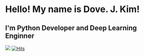 # **Hello! My name is Dove. J. Kim!**
## **I'm Python Developer and Deep Learning Enginner**
![](https://img.shields.io/github/followers/EvoDmiK?style=social)
[![Hits](https://hits.seeyoufarm.com/api/count/incr/badge.svg?url=https%3A%2F%2Fgithub.com%2FEvoDmiK&count_bg=%2379C83D&title_bg=%23555555&icon=&icon_color=%23E7E7E7&title=hits&edge_flat=false)](https://hits.seeyoufarm.com)
